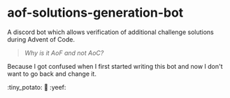 # aof-solutions-generation-bot

A discord bot which allows verification of additional
challenge solutions during Advent of Code.

> *Why is it AoF and not AoC?*

Because I got confused when I first started writing this bot
and now I don't want to go back and change it.

:tiny_potato:
:pineapple:
:yeef:
